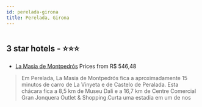 ```yaml
---
id: perelada-girona
title: Perelada, Girona
---
```


<center><img src="https://i.travelapi.com/hotels/37000000/36670000/36664800/36664714/697217ca_z.jpg" alt="" /></center>


##  3 star hotels - ⭐️⭐️⭐️

-    [La Masia de Montpedrós](https://www.hurb.com/br/aud/https://www.hurb.com/br/hotels/perelada/la-masia-de-montpedros-HT-U2IO?cmp=18055) Prices from R$ 546,48
   > Em Perelada, La Masia de Montpedrós fica a aproximadamente 15 minutos de carro de La Vinyeta e de Castelo de Peralada.  Esta chácara fica a 8,5 km de Museu Dali e a 16,7 km de Centre Comercial Gran Jonquera Outlet & Shopping.Curta uma estadia em um de nos
